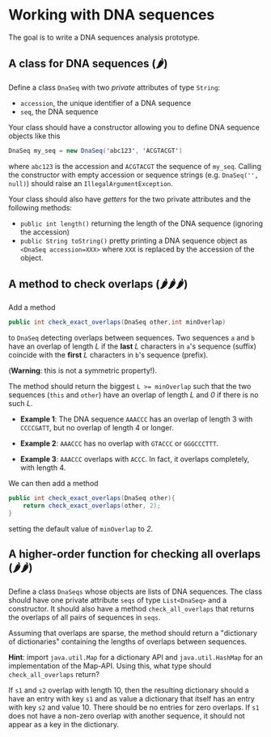 # Working with DNA sequences

The goal is to write a DNA sequences analysis prototype.



## A class for DNA sequences (🌶)

Define a class `DnaSeq` with two *private* attributes of type `String`:
- `accession`, the unique identifier of a DNA sequence
- `seq`, the DNA sequence

Your class should have a constructor allowing you to define
DNA sequence objects like this
```java
DnaSeq my_seq = new DnaSeq('abc123', 'ACGTACGT')
```
where `abc123` is the accession and `ACGTACGT` the sequence of `my_seq`.
Calling the constructor with empty accession or sequence strings
(e.g. `DnaSeq('', null)`) should raise
an `IllegalArgumentException`.


Your class should also have *getters* for the two private attributes and
the following methods:
- `public int length()` returning the length of the DNA
  sequence (ignoring the accession)
- `public String toString()` pretty printing a DNA sequence object as
  `<DnaSeq accession=XXX>` where `XXX` is replaced by the accession of the object.



## A method to check overlaps (🌶🌶🌶)

Add a method
```java
public int check_exact_overlaps(DnaSeq other,int minOverlap)
```
to `DnaSeq` detecting overlaps between sequences.
Two sequences `a` and `b` have an overlap of length *L*
if the **last** *L* characters in `a`'s sequence (suffix)
coincide with the **first** *L* characters in `b`'s sequence (prefix).

(**Warning**: this is not a symmetric property!).

The method should return the biggest `L >= minOverlap` such that
the two sequences (`this` and `other`) have an overlap of length *L*
and *0* if there is no such *L*.

- **Example 1**: The DNA sequence `AAACCC` has an overlap of length 3 with
  `CCCCGATT`, but no overlap of length 4 or longer.
- **Example 2**: `AAACCC` has no overlap with `GTACCC` or `GGGCCCTTT`.

- **Example 3**: `AAACCC` overlaps with `ACCC`. In fact, it overlaps completely,
  with length 4.

We can then add a method
```java
public int check_exact_overlaps(DnaSeq other){
	return check_exact_overlaps(other, 2);
}
```
setting the default value of `minOverlap` to *2*.



## A higher-order function for checking all overlaps (🌶🌶)

Define a class `DnaSeqs` whose objects are lists of DNA sequences.
The class should have one private attribute `seqs` of type
`List<DnaSeq>` and a constructor.
It should also have a method `check_all_overlaps` that returns the overlaps
of all pairs of sequences in `seqs`.

Assuming that overlaps are sparse, the method should return a
"dictionary of dictionaries" containing the lengths of
overlaps between sequences.

**Hint**: import `java.util.Map` for a dictionary API and
`java.util.HashMap` for an implementation of the Map-API.
Using this, what type should `check_all_overlaps` return?

If `s1` and `s2` overlap with length 10, then the resulting dictionary
should a have an entry with key `s1` and as value a dictionary that
itself has an entry with key `s2` and value 10.
There should be no entries for zero overlaps.
If `s1` does not have a non-zero overlap with another sequence,
it should not appear as a key in the dictionary.
